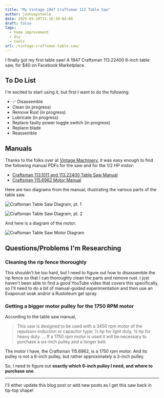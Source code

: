 ```yaml
---
title: "My Vintage 1947 Craftsman 113 Table Saw"
author: joshuapsteele
date: 2025-03-20T15:16:39-04:00
draft: false
tags:
  - home improvement
  - diy
  - tools
url: /vintage-craftsman-table-saw/
---
```


I finally got my first table saw! A 1947 Craftsman 113.22400 8-inch table saw, for $40 on Facebook Marketplace.

## To Do List

I'm excited to start using it, but first I want to do the following:

- ✅ Disassemble
- Clean (in progress)
- Remove Rust (in progress)
- Lubricate (in progress)
- Replace faulty power toggle switch (in progress)
- Replace blade
- Reassemble

## Manuals

Thanks to the folks over at [Vintage Machinery](http://vintagemachinery.org/), it was easy enough to find the following manual PDFs for the saw and for the 1/2 HP motor:

- [Craftsman 113.1011 and 113.22400 Table Saw Manual](/files/craftsman_table_saw_manual.pdf)
- [Craftsman 115.6962 Motor Manual](/files/craftsman_table_saw_motor_manual.pdf)

Here are two diagrams from the manual, illustrating the various parts of the table saw.

![Craftsman Table Saw Diagram, pt. 1](/craftsman_table_saw_manual_1.jpg)

![Craftsman Table Saw Diagram, pt. 2](/craftsman_table_saw_manual_2.jpg)

And here is a diagram of the motor.

![Craftsman Table Saw Motor Diagram](/craftsman_table_saw_motor_manual.jpg)

## Questions/Problems I'm Researching

### Cleaning the rip fence thoroughly

This shouldn't be too hard, but I need to figure out how to disassemble the rip fence so that I can thoroughly clean the parts and remove rust. I just haven't been able to find a good YouTube video that covers this specifically, so I'll need to do a bit of manual-guided experimentation and then use an Evaporust soak and/or a Rustoleum gel spray.

### Getting a bigger motor pulley for the 1750 RPM motor

According to the table saw manual, 

> This saw is designed to be used with a 3450 rpm motor of the repulsion-induction or capacitor type; ½ hp for light duty, ¾ hp for heavy duty. ... If a 1750 rpm motor is used it will be necessary to purchase a six-inch pulley and a longer belt.

The motor I have, the Craftsman 115.6962, is a 1750 rpm motor. And its pulley is not a 6-inch pulley, but rather approximately a 3-inch pulley.

So, I need to figure out **exactly which 6-inch pulley I need, and where to purchase one**.

---

I'll either update this blog post or add new posts as I get this saw back in tip-top shape!